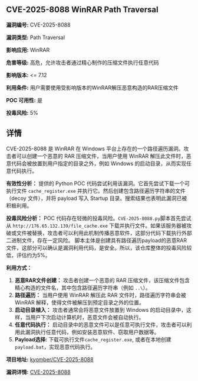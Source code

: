 ## CVE-2025-8088 WinRAR Path Traversal

**漏洞编号:** CVE-2025-8088

**漏洞类型:** Path Traversal

**影响应用:** WinRAR

**危害等级:** 高危，允许攻击者通过精心制作的压缩文件执行任意代码

**影响版本:** <= 7.12

**利用条件:** 用户需要使用受影响版本的WinRAR解压恶意构造的RAR压缩文件

**POC 可用性:** 是

**投毒风险:** 5%

## 详情

CVE-2025-8088 是 WinRAR 在 Windows 平台上存在的一个路径遍历漏洞。攻击者可以创建一个恶意的 RAR 压缩文件，当用户使用 WinRAR 解压此文件时，恶意代码会被放置到用户指定的目录之外，例如 Windows 的启动目录，从而实现任意代码执行。

**有效性分析：**
提供的 Python POC 代码尝试利用该漏洞。它首先尝试下载一个可执行文件 `cache_register.exe` 并执行它。然后创建包含路径遍历字符串的文件（decoy 文件），并将 payload 写入 Startup 目录。搜索结果也表明此漏洞已被积极利用。

**投毒风险分析：**
POC 代码存在轻微的投毒风险。`CVE-2025-8088.py`脚本首先尝试从 `http://176.65.132.139/file_cache.exe` 下载并执行文件。如果该服务器被攻破或文件被替换，攻击者可以利用此机制传播恶意软件，这部分代码下载执行外部二进制文件，存在一定风险。 脚本主体是创建具有路径遍历payload的恶意RAR文件，这部分可以确认是漏洞利用代码，是安全。所以，该仓库整体的投毒风险较低，评估约为5%。

**利用方式：**
1.  **恶意RAR文件创建：**  攻击者创建一个恶意的 RAR 压缩文件，该压缩文件包含精心构造的文件名，其中包含路径遍历字符串（例如 `..\`）。
2.  **路径遍历：**  当用户使用 WinRAR 解压此 RAR 文件时，路径遍历字符串会被 WinRAR 解释，使得文件被解压到预定目录之外的位置。
3.  **启动目录植入：**  攻击者通常会将恶意文件放置到 Windows 的启动目录中，这样，当用户下次启动计算机时，恶意文件会被自动执行。
4.  **任意代码执行：**  启动目录中的恶意文件可以是任意可执行文件，攻击者可以利用此漏洞执行任意代码，例如安装恶意软件、窃取用户数据等。
5.  **Payload选择:** 下载可执行文件`cache_register.exe`, 或者在本地创建`payload.bat`，实现恶意代码执行。

**项目地址:** [kyomber/CVE-2025-8088](https://github.com/kyomber/CVE-2025-8088)

**漏洞详情:** [CVE-2025-8088](https://nvd.nist.gov/vuln/detail/CVE-2025-8088)